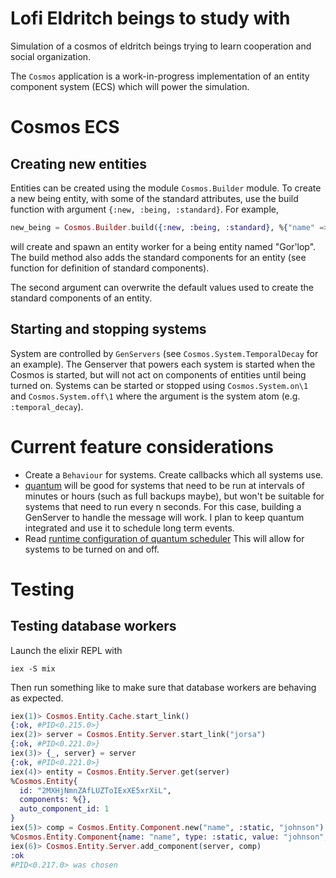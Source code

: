 # Lofi Eldritch beings to study with

Simulation of a cosmos of eldritch beings trying to learn cooperation and social organization.

The `Cosmos` application is a work-in-progress implementation of an entity component system (ECS)
which will power the simulation.

# Cosmos ECS

## Creating new entities

Entities can be created using the module `Cosmos.Builder` module. To create a
new being entity, with some of the standard attributes, use the build function
with argument `{:new, :being, :standard}`. For example,

``` elixir
new_being = Cosmos.Builder.build({:new, :being, :standard}, %{"name" => "Gor'lop"})
```
will create and spawn an entity worker for a being entity named "Gor'lop". The build
method also adds the standard components for an entity (see function 
for definition of standard components).

The second argument can overwrite the default values used to create the standard
components of an entity.

## Starting and stopping systems

System are controlled by `GenServers` (see `Cosmos.System.TemporalDecay` for an example).
The Genserver that powers each system is started when the Cosmos is started, but will 
not act on components of entities until being turned on.
Systems can be started or stopped using `Cosmos.System.on\1` and `Cosmos.System.off\1`
where the argument is the system atom (e.g. `:temporal_decay`).

# Current feature considerations 

- Create a `Behaviour` for systems. Create callbacks which all systems use.
- [quantum](https://hexdocs.pm/quantum/readme.html) will be good for systems that need
  to be run at intervals of minutes or hours (such as full backups maybe), but won't be
  suitable for systems that need to run every n seconds. For this case, building a 
  GenServer to handle the message will work. I plan to keep quantum integrated
  and use it to schedule long term events.
- Read [runtime configuration of quantum scheduler](https://hexdocs.pm/quantum/runtime-configuration.html)
  This will allow for systems to be turned on and off.

# Testing

## Testing database workers

Launch the elixir REPL with
``` shell
iex -S mix
```

Then run something like to make sure that database workers
are behaving as expected.
``` elixir
iex(1)> Cosmos.Entity.Cache.start_link()
{:ok, #PID<0.215.0>}
iex(2)> server = Cosmos.Entity.Server.start_link("jorsa")
{:ok, #PID<0.221.0>}
iex(3)> {_, server} = server
{:ok, #PID<0.221.0>}
iex(4)> entity = Cosmos.Entity.Server.get(server)
%Cosmos.Entity{
  id: "2MXHjNmnZAfLUZToIExXE5xrXiL",
  components: %{},
  auto_component_id: 1
}
iex(5)> comp = Cosmos.Entity.Component.new("name", :static, "johnson")
%Cosmos.Entity.Component{name: "name", type: :static, value: "johnson", id: nil}
iex(6)> Cosmos.Entity.Server.add_component(server, comp)
:ok
#PID<0.217.0> was chosen
```
